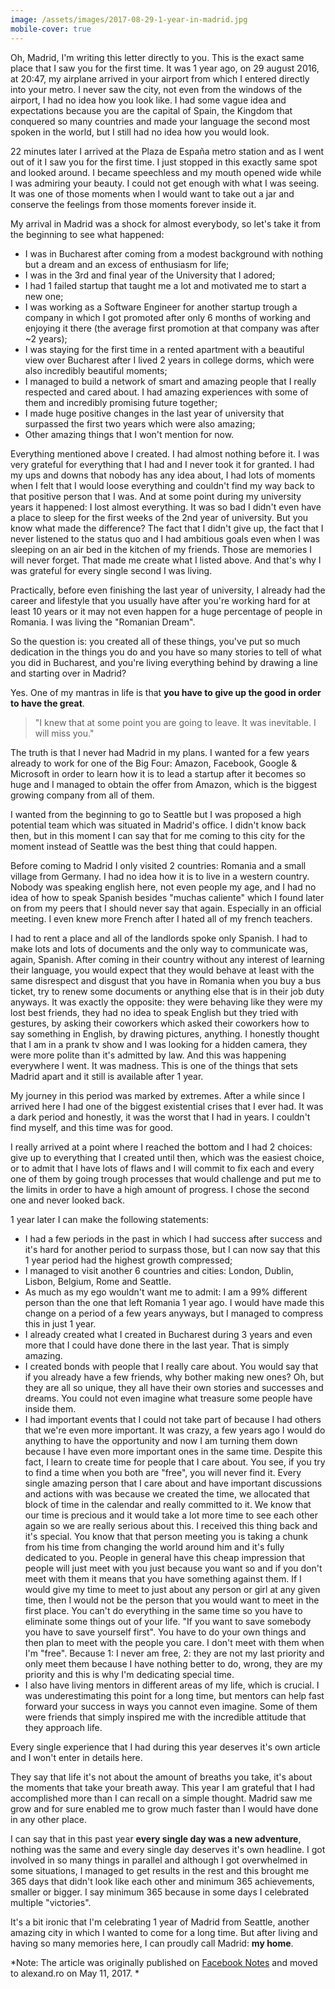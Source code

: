 ```yaml
---
image: /assets/images/2017-08-29-1-year-in-madrid.jpg
mobile-cover: true
---
```

Oh, Madrid, I'm writing this letter directly to you. This is the exact same place that I saw you for the first time. It was 1 year ago, on 29 august 2016, at 20:47, my airplane arrived in your airport from which I entered directly into your metro. I never saw the city, not even from the windows of the airport, I had no idea how you look like. I had some vague idea and expectations because you are the capital of Spain, the Kingdom that conquered so many countries and made your language the second most spoken in the world, but I still had no idea how you would look.

22 minutes later I arrived at the Plaza de España metro station and as I went out of it I saw you for the first time. I just stopped in this exactly same spot and looked around. I became speechless and my mouth opened wide while I was admiring your beauty. I could not get enough with what I was seeing. It was one of those moments when I would want to take out a jar and conserve the feelings from those moments forever inside it.

My arrival in Madrid was a shock for almost everybody, so let's take it from the beginning to see what happened:

-   I was in Bucharest after coming from a modest background with nothing but a dream and an excess of enthusiasm for life;
-   I was in the 3rd and final year of the University that I adored;
-   I had 1 failed startup that taught me a lot and motivated me to start a new one;
-   I was working as a Software Engineer for another startup trough a company in which I got promoted after only 6 months of working and enjoying it there (the average first promotion at that company was after ~2 years);
-   I was staying for the first time in a rented apartment with a beautiful view over Bucharest after I lived 2 years in college dorms, which were also incredibly beautiful moments;
-   I managed to build a network of smart and amazing people that I really respected and cared about. I had amazing experiences with some of them and incredibly promising future together;
-   I made huge positive changes in the last year of university that surpassed the first two years which were also amazing;
-   Other amazing things that I won't mention for now.

Everything mentioned above I created. I had almost nothing before it. I was very grateful for everything that I had and I never took it for granted. I had my ups and downs that nobody has any idea about, I had lots of moments when I felt that I would loose everything and couldn't find my way back to that positive person that I was. And at some point during my university years it happened: I lost almost everything. It was so bad I didn't even have a place to sleep for the first weeks of the 2nd year of university. But you know what made the difference? The fact that I didn't give up, the fact that I never listened to the status quo and I had ambitious goals even when I was sleeping on an air bed in the kitchen of my friends. Those are memories I will never forget. That made me create what I listed above. And that's why I was grateful for every single second I was living.

Practically, before even finishing the last year of university, I already had the career and lifestyle that you usually have after you're working hard for at least 10 years or it may not even happen for a huge percentage of people in Romania. I was living the "Romanian Dream".

So the question is: you created all of these things, you've put so much dedication in the things you do and you have so many stories to tell of what you did in Bucharest, and you're living everything behind by drawing a line and starting over in Madrid?

Yes. One of my mantras in life is that **you have to give up the good in order to have the great**.

> "I knew that at some point you are going to leave. It was inevitable. I will miss you."

The truth is that I never had Madrid in my plans. I wanted for a few years already to work for one of the Big Four: Amazon, Facebook, Google & Microsoft in order to learn how it is to lead a startup after it becomes so huge and I managed to obtain the offer from Amazon, which is the biggest growing company from all of them.

I wanted from the beginning to go to Seattle but I was proposed a high potential team which was situated in Madrid's office. I didn't know back then, but in this moment I can say that for me coming to this city for the moment instead of Seattle was the best thing that could happen.

Before coming to Madrid I only visited 2 countries: Romania and a small village from Germany. I had no idea how it is to live in a western country. Nobody was speaking english here, not even people my age, and I had no idea of how to speak Spanish besides "muchas caliente" which I found later on from my peers that I should never say that again. Especially in an official meeting. I even knew more French after I hated all of my french teachers.

I had to rent a place and all of the landlords spoke only Spanish. I had to make lots and lots of documents and the only way to communicate was, again, Spanish. After coming in their country without any interest of learning their language, you would expect that they would behave at least with the same disrespect and disgust that you have in Romania when you buy a bus ticket, try to renew some documents or anything else that is in their job duty anyways. It was exactly the opposite: they were behaving like they were my lost best friends, they had no idea to speak English but they tried with gestures, by asking their coworkers which asked their coworkers how to say something in English, by drawing pictures, anything. I honestly thought that I am in a prank tv show and I was looking for a hidden camera, they were more polite than it's admitted by law. And this was happening everywhere I went. It was madness. This is one of the things that sets Madrid apart and it still is available after 1 year.

My journey in this period was marked by extremes. After a while since I arrived here I had one of the biggest existential crises that I ever had. It was a dark period and honestly, it was the worst that I had in years. I couldn't find myself, and this time was for good.

I really arrived at a point where I reached the bottom and I had 2 choices: give up to everything that I created until then, which was the easiest choice, or to admit that I have lots of flaws and I will commit to fix each and every one of them by going trough processes that would challenge and put me to the limits in order to have a high amount of progress. I chose the second one and never looked back.

1 year later I can make the following statements:

-   I had a few periods in the past in which I had success after success and it's hard for another period to surpass those, but I can now say that this 1 year period had the highest growth compressed;
-   I managed to visit another 6 countries and cities: London, Dublin, Lisbon, Belgium, Rome and Seattle.
-   As much as my ego wouldn't want me to admit: I am a 99% different person than the one that left Romania 1 year ago. I would have made this change on a period of a few years anyways, but I managed to compress this in just 1 year.
-   I already created what I created in Bucharest during 3 years and even more that I could have done there in the last year. That is simply amazing.
-   I created bonds with people that I really care about. You would say that if you already have a few friends, why bother making new ones? Oh, but they are all so unique, they all have their own stories and successes and dreams. You could not even imagine what treasure some people have inside them.
-   I had important events that I could not take part of because I had others that we're even more important. It was crazy, a few years ago I would do anything to have the opportunity and now I am turning them down because I have even more important ones in the same time. Despite this fact, I learn to create time for people that I care about. You see, if you try to find a time when you both are "free", you will never find it. Every single amazing person that I care about and have important discussions and actions with was because we created the time, we allocated that block of time in the calendar and really committed to it. We know that our time is precious and it would take a lot more time to see each other again so we are really serious about this. I received this thing back and it's special. You know that that person meeting you is taking a chunk from his time from changing the world around him and it's fully dedicated to you. People in general have this cheap impression that people will just meet with you just because you want so and if you don't meet with them it means that you have something against them. If I would give my time to meet to just about any person or girl at any given time, then I would not be the person that you would want to meet in the first place. You can't do everything in the same time so you have to eliminate some things out of your life. "If you want to save somebody you have to save yourself first". You have to do your own things and then plan to meet with the people you care. I don't meet with them when I'm "free". Because 1: I never am free, 2: they are not my last priority and only meet them because I have nothing better to do, wrong, they are my priority and this is why I'm dedicating special time.
-   I also have living mentors in different areas of my life, which is crucial. I was underestimating this point for a long time, but mentors can help fast forward your success in ways you cannot even imagine. Some of them were friends that simply inspired me with the incredible attitude that they approach life.

Every single experience that I had during this year deserves it's own article and I won't enter in details here.

They say that life it's not about the amount of breaths you take, it's about the moments that take your breath away. This year I am grateful that I had accomplished more than I can recall on a simple thought. Madrid saw me grow and for sure enabled me to grow much faster than I would have done in any other place.

I can say that in this past year **every single day was a new adventure**, nothing was the same and every single day deserves it's own headline. I got involved in so many things in parallel and although I got overwhelmed in some situations, I managed to get results in the rest and this brought me 365 days that didn't look like each other and minimum 365 achievements, smaller or bigger. I say minimum 365 because in some days I celebrated multiple "victories".

It's a bit ironic that I'm celebrating 1 year of Madrid from Seattle, another amazing city in which I wanted to come for a long time. But after living and having so many memories here, I can proudly call Madrid: **my home**.

*Note: The article was originally published on [Facebook Notes](https://www.facebook.com/notes/alex-petrache/1-year-in-madrid/1526590314064489/) and moved to alexand.ro on May 11, 2017. *